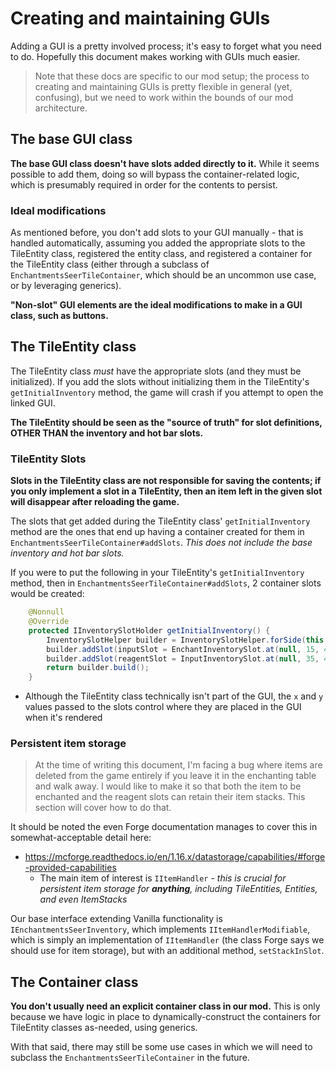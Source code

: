 # Creating and maintaining GUIs

Adding a GUI is a pretty involved process; it's easy to forget what you need to do. Hopefully this document makes 
working with GUIs much easier.

> Note that these docs are specific to our mod setup; the process to creating and maintaining GUIs is pretty flexible
> in general (yet, confusing), but we need to work within the bounds of our mod architecture.

## The base GUI class
**The base GUI class doesn't have slots added directly to it.** While it seems possible to add them, doing so will bypass
the container-related logic, which is presumably required in order for the contents to persist.

### Ideal modifications
As mentioned before, you don't add slots to your GUI manually - that is handled automatically, assuming you added the 
appropriate slots to the TileEntity class, registered the entity class, and registered a container for the TileEntity
class (either through a subclass of `EnchantmentsSeerTileContainer`, which should be an uncommon use case, or by leveraging generics).

**"Non-slot" GUI elements are the ideal modifications to make in a GUI class, such as buttons.**

## The TileEntity class
The TileEntity class _must_ have the appropriate slots (and they must be initialized). If you add the slots without initializing
them in the TileEntity's `getInitialInventory` method, the game will crash if you attempt to open the linked GUI.

**The TileEntity should be seen as the "source of truth" for slot definitions, OTHER THAN the inventory and hot bar
slots.**

### TileEntity Slots
**Slots in the TileEntity class are not responsible for saving the contents; if you only implement a slot in a TileEntity,
then an item left in the given slot will disappear after reloading the game.**

The slots that get added during the TileEntity class' `getInitialInventory` method are the ones that end up having
a container created for them in `EnchantmentsSeerTileContainer#addSlots`. _This does not include the base inventory
and hot bar slots._

If you were to put the following in your TileEntity's `getInitialInventory` method, then in `EnchantmentsSeerTileContainer#addSlots`,
2 container slots would be created:
```java
    @Nonnull
    @Override
    protected IInventorySlotHolder getInitialInventory() {
        InventorySlotHelper builder = InventorySlotHelper.forSide(this::getDirection);
        builder.addSlot(inputSlot = EnchantInventorySlot.at(null, 15, 47));
        builder.addSlot(reagentSlot = InputInventorySlot.at(null, 35, 47));
        return builder.build();
    }
```
* Although the TileEntity class technically isn't part of the GUI, the `x` and `y` values passed to the slots control where
 they are placed in the GUI when it's rendered

### Persistent item storage
> At the time of writing this document, I'm facing a bug where items are deleted from the game entirely if you leave
> it in the enchanting table and walk away. I would like to make it so that both the item to be enchanted and the 
> reagent slots can retain their item stacks. This section will cover how to do that.

It should be noted the even Forge documentation manages to cover this in somewhat-acceptable detail here:
* https://mcforge.readthedocs.io/en/1.16.x/datastorage/capabilities/#forge-provided-capabilities
  * The main item of interest is `IItemHandler` - _this is crucial for persistent item storage for **anything**, including
    TileEntities, Entities, and even ItemStacks_

Our base interface extending Vanilla functionality is `IEnchantmentsSeerInventory`, which implements `IItemHandlerModifiable`,
which is simply an implementation of `IItemHandler` (the class Forge says we should use for item storage), but with 
an additional method, `setStackInSlot`.



## The Container class
**You don't usually need an explicit container class in our mod.** This is only because we have logic in place to 
dynamically-construct the containers for TileEntity classes as-needed, using generics.

With that said, there may still be some use cases in which we will need to subclass the `EnchantmentsSeerTileContainer`
in the future.
